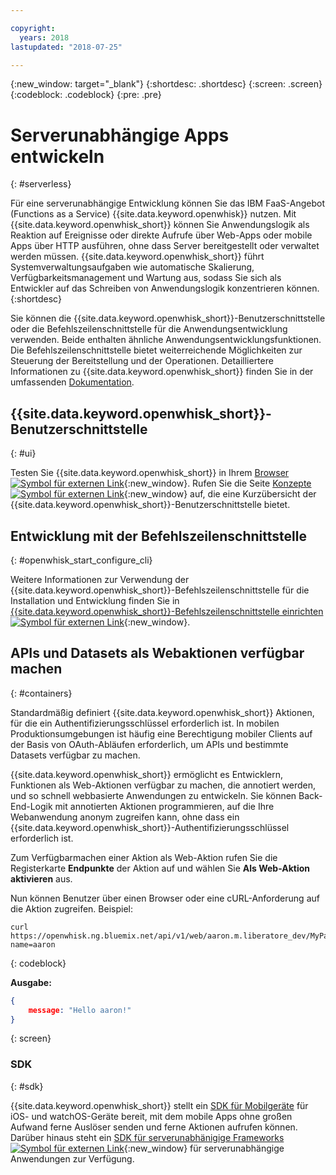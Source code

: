 ```yaml
---

copyright:
  years: 2018
lastupdated: "2018-07-25"

---
```

{:new_window: target="_blank"}
{:shortdesc: .shortdesc}
{:screen: .screen}
{:codeblock: .codeblock}
{:pre: .pre}

# Serverunabhängige Apps entwickeln
{: #serverless}

Für eine serverunabhängige Entwicklung können Sie das IBM FaaS-Angebot (Functions as a Service) {{site.data.keyword.openwhisk}} nutzen. Mit {{site.data.keyword.openwhisk_short}} können Sie Anwendungslogik als Reaktion auf Ereignisse oder direkte Aufrufe über Web-Apps oder mobile Apps über HTTP ausführen, ohne dass Server bereitgestellt oder verwaltet werden müssen. {{site.data.keyword.openwhisk_short}} führt Systemverwaltungsaufgaben wie automatische Skalierung, Verfügbarkeitsmanagement und Wartung aus, sodass Sie sich als Entwickler auf das Schreiben von Anwendungslogik konzentrieren können.
{:shortdesc}

Sie können die {{site.data.keyword.openwhisk_short}}-Benutzerschnittstelle oder die Befehlszeilenschnittstelle für die Anwendungsentwicklung verwenden. Beide enthalten ähnliche Anwendungsentwicklungsfunktionen. Die Befehlszeilenschnittstelle bietet weiterreichende Möglichkeiten zur Steuerung der Bereitstellung und der Operationen. Detailliertere Informationen zu {{site.data.keyword.openwhisk_short}} finden Sie in der umfassenden [Dokumentation](/docs/openwhisk/index.html).

## {{site.data.keyword.openwhisk_short}}-Benutzerschnittstelle
{: #ui}

Testen Sie {{site.data.keyword.openwhisk_short}} in Ihrem [Browser ![Symbol für externen Link](../../icons/launch-glyph.svg "Symbol für externen Link")](https://console.{DomainName}/openwhisk/actions){:new_window}. Rufen Sie die Seite [Konzepte ![Symbol für externen Link](../../icons/launch-glyph.svg "Symbol für externen Link")](https://console.{DomainName}/openwhisk/learn){:new_window} auf, die eine Kurzübersicht der {{site.data.keyword.openwhisk_short}}-Benutzerschnittstelle bietet.

## Entwicklung mit der Befehlszeilenschnittstelle
{: #openwhisk_start_configure_cli}

Weitere Informationen zur Verwendung der {{site.data.keyword.openwhisk_short}}-Befehlszeilenschnittstelle für die Installation und Entwicklung finden Sie in [{{site.data.keyword.openwhisk_short}}-Befehlszeilenschnittstelle einrichten ![Symbol für externen Link](../../icons/launch-glyph.svg "Symbol für externen Link")](https://console.{DomainName}/openwhisk/cli){:new_window}.

## APIs und Datasets als Webaktionen verfügbar machen
{: #containers}

Standardmäßig definiert {{site.data.keyword.openwhisk_short}} Aktionen, für die ein Authentifizierungsschlüssel erforderlich ist. In mobilen Produktionsumgebungen ist häufig eine Berechtigung mobiler Clients auf der Basis von OAuth-Abläufen erforderlich, um APIs und bestimmte Datasets verfügbar zu machen.

{{site.data.keyword.openwhisk_short}} ermöglicht es Entwicklern, Funktionen als Web-Aktionen verfügbar zu machen, die annotiert werden, und so schnell webbasierte Anwendungen zu entwickeln. Sie können Back-End-Logik mit annotierten Aktionen programmieren, auf die Ihre Webanwendung anonym zugreifen kann, ohne dass ein {{site.data.keyword.openwhisk_short}}-Authentifizierungsschlüssel erforderlich ist.

Zum Verfügbarmachen einer Aktion als Web-Aktion rufen Sie die Registerkarte **Endpunkte** der Aktion auf und wählen Sie **Als Web-Aktion aktivieren** aus.

Nun können Benutzer über einen Browser oder eine cURL-Anforderung auf die Aktion zugreifen. Beispiel:

```
curl https://openwhisk.ng.bluemix.net/api/v1/web/aaron.m.liberatore_dev/MyPackage/helloWorld.json?name=aaron
```
{: codeblock}

**Ausgabe:**

```json
{
    message: "Hello aaron!"
}
```
{: screen}

### SDK
{: #sdk}

{{site.data.keyword.openwhisk_short}} stellt ein [SDK für Mobilgeräte](/docs/openwhisk/openwhisk_mobile_sdk.html#mobile-sdk) für iOS- und watchOS-Geräte bereit, mit dem mobile Apps ohne großen Aufwand ferne Auslöser senden und ferne Aktionen aufrufen können. Darüber hinaus steht ein [SDK für serverunabhänigige Frameworks ![Symbol für externen Link](../../icons/launch-glyph.svg "Symbol für externen Link")](/docs/openwhisk/openwhisk_goserverless.html){:new_window} für serverunabhängige Anwendungen zur Verfügung.
